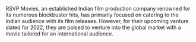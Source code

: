 RSVP Movies, an established Indian film production company renowned for its numerous blockbuster hits, has primarily focused on catering to the Indian audience with its film releases. However, for their upcoming venture slated for 2022, they are poised to venture into the global market with a movie tailored for an international audience.
